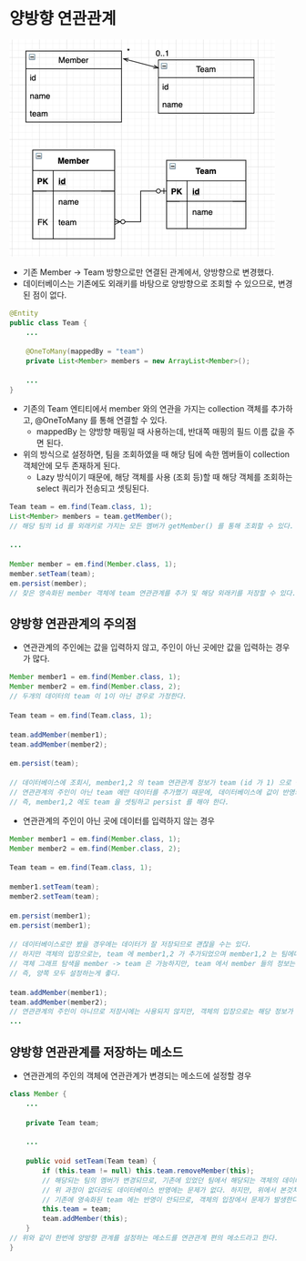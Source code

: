 # 양방향 연관관계

![inheritance model](../images/4.%20two-way%20relationship.png)

* 기존 Member -> Team 방향으로만 연결된 관계에서, 양방향으로 변경했다.
* 데이터베이스는 기존에도 외래키를 바탕으로 양방향으로 조회할 수 있으므로, 변경된 점이 없다.

```java
@Entity
public class Team {
    ...

    @OneToMany(mappedBy = "team")
    private List<Member> members = new ArrayList<Member>();

    ... 
}
```

* 기존의 Team 엔티티에서 member 와의 연관을 가지는 collection 객체를 추가하고, @OneToMany 를 통해 연결할 수 있다.
    * mappedBy 는 양방향 매핑일 때 사용하는데, 반대쪽 매핑의 필드 이름 값을 주면 된다.
* 위의 방식으로 설정하면, 팀을 조회하였을 때 해당 팀에 속한 멤버들이 collection 객체안에 모두 존재하게 된다.
    * Lazy 방식이기 때문에, 해당 객체를 사용 (조회 등)할 때 해당 객체를 조회하는 select 쿼리가 전송되고 셋팅된다.
    
```java
Team team = em.find(Team.class, 1);
List<Member> members = team.getMember();
// 해당 팀의 id 를 외래키로 가지는 모든 멤버가 getMember() 를 통해 조회할 수 있다.

...

Member member = em.find(Member.class, 1);
member.setTeam(team);
em.persist(member);
// 찾은 영속화된 member 객체에 team 연관관계를 추가 및 해당 외래키를 저장할 수 있다. 
```

## 양방향 연관관계의 주의점

* 연관관계의 주인에는 값을 입력하지 않고, 주인이 아닌 곳에만 값을 입력하는 경우가 많다.

```java
Member member1 = em.find(Member.class, 1);
Member member2 = em.find(Member.class, 2);
// 두개의 데이터의 team 이 1이 아닌 경우로 가정한다.

Team team = em.find(Team.class, 1);

team.addMember(member1);
team.addMember(member2);

em.persist(team);

// 데이터베이스에 조회시, member1,2 의 team 연관관계 정보가 team (id 가 1) 으로 설정되지 않는다.
// 연관관계의 주인이 아닌 team 에만 데이터를 추가했기 때문에, 데이터베이스에 값이 반영되지 않는다.
// 즉, member1,2 에도 team 을 셋팅하고 persist 를 해야 한다.
```

* 연관관계의 주인이 아닌 곳에 데이터를 입력하지 않는 경우

```java
Member member1 = em.find(Member.class, 1);
Member member2 = em.find(Member.class, 2);

Team team = em.find(Team.class, 1);

member1.setTeam(team);
member2.setTeam(team);

em.persist(member1);
em.persist(member1);

// 데이터베이스로만 봤을 경우에는 데이터가 잘 저장되므로 괜찮을 수는 있다.
// 하지만 객체의 입장으로는, team 에 member1,2 가 추가되었으며 member1,2 는 팀에대한 정보를 알고있어서
// 객체 그래프 탐색을 member -> team 은 가능하지만, team 에서 member 들의 정보는 없으므로 불가능하다.
// 즉, 양쪽 모두 설정하는게 좋다.

team.addMember(member1);
team.addMember(member2);
// 연관관계의 주인이 아니므로 저장시에는 사용되지 않지만, 객체의 입장으로는 해당 정보가 있는게 좋다.
...
```

## 양방향 연관관계를 저장하는 메소드

* 연관관계의 주인의 객체에 연관관계가 변경되는 메소드에 설정할 경우

```java
class Member {
    ...

    private Team team;

    ...

    public void setTeam(Team team) {
        if (this.team != null) this.team.removeMember(this);
        // 해당되는 팀의 멤버가 변경되므로, 기존에 있었던 팀에서 해당되는 객체의 데이터를 제거해줘야 한다.
        // 위 과정이 없더라도 데이터베이스 반영에는 문제가 없다. 하지만, 위에서 본것처럼 객체의 관점에서
        // 기존에 영속화된 team 에는 반영이 안되므로, 객체의 입장에서 문제가 발생한다.
        this.team = team;
        team.addMember(this);
    }
// 위와 같이 한번에 양방향 관계를 설정하는 메소드를 연관관계 편의 메소드라고 한다.
}
```
